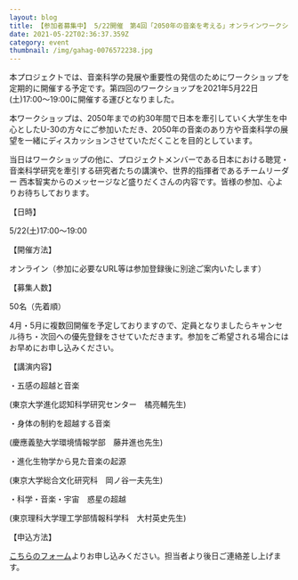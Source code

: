 ```yaml
---
layout: blog
title: 【参加者募集中】 5/22開催　第4回「2050年の音楽を考える」オンラインワークショップ
date: 2021-05-22T02:36:37.359Z
category: event
thumbnail: /img/gahag-0076572238.jpg
---
```

本プロジェクトでは、音楽科学の発展や重要性の発信のためにワークショップを定期的に開催する予定です。第四回のワークショップを2021年5月22日(土)17:00〜19:00に開催する運びとなりました。

本ワークショップは、2050年までの約30年間で日本を牽引していく大学生を中心としたU-30の方々にご参加いただき、2050年の音楽のあり方や音楽科学の展望を一緒にディスカッションさせていただくことを目的としています。

当日はワークショップの他に、プロジェクトメンバーである日本における聴覚・音楽科学研究を牽引する研究者たちの講演や、世界的指揮者であるチームリーダー 西本智実からのメッセージなど盛りだくさんの内容です。皆様の参加、心よりお待ちしております。

【日時】

5/22(土)17:00〜19:00

【開催方法】

オンライン（参加に必要なURL等は参加登録後に別途ご案内いたします）

【募集人数】

50名（先着順）

4月・5月に複数回開催を予定しておりますので、定員となりましたらキャンセル待ち・次回への優先登録をさせていただきます。参加をご希望される場合にはお早めにお申し込みください。

【講演内容】

・五感の超越と音楽

(東京大学進化認知科学研究センター　橘亮輔先生)

・身体の制約を超越する音楽

(慶應義塾大学環境情報学部　藤井進也先生)

・進化生物学から見た音楽の起源

(東京大学総合文化研究科　岡ノ谷一夫先生)

・科学・音楽・宇宙　惑星の超越

(東京理科大学理工学部情報科学科　大村英史先生)

【申込方法】

[こちらのフォーム](https://forms.gle/64eQoG7BQF7gir579)よりお申し込みください。担当者より後日ご連絡差し上げます。